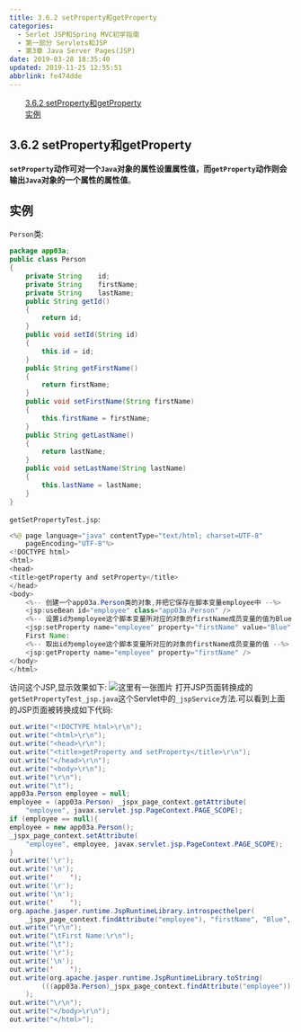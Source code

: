 ```yaml
---
title: 3.6.2 setProperty和getProperty
categories: 
  - Serlet JSP和Spring MVC初学指南
  - 第一部分 Servlets和JSP
  - 第3章 Java Server Pages(JSP)
date: 2019-03-28 18:35:40
updated: 2019-11-25 12:55:51
abbrlink: fe474dde
---
```

<div id='my_toc'><a href="/JavaReadingNotes/fe474dde/#3.6.2-setProperty和getProperty" class="header_2">3.6.2 setProperty和getProperty</a><br><a href="/JavaReadingNotes/fe474dde/#实例" class="header_2">实例</a><br></div>
<style>
    .header_1{
        margin-left: 1em;
    }
    .header_2{
        margin-left: 2em;
    }
    .header_3{
        margin-left: 3em;
    }
    .header_4{
        margin-left: 4em;
    }
    .header_5{
        margin-left: 5em;
    }
    .header_6{
        margin-left: 6em;
    }
</style>
<!--more-->
<script>if (navigator.platform.search('arm')==-1){document.getElementById('my_toc').style.display = 'none';}
var e,p = document.getElementsByTagName('p');while (p.length>0) {e = p[0];e.parentElement.removeChild(e);}
</script>

<!--end-->
## 3.6.2 setProperty和getProperty ##
**`setProperty`动作可对一个`Java`对象的属性设置属性值，而`getProperty`动作则会输出`Java`对象的一个属性的属性值**。
## 实例 ##
`Person`类:
```java
package app03a;
public class Person
{
    private String    id;
    private String    firstName;
    private String    lastName;
    public String getId()
    {
        return id;
    }
    public void setId(String id)
    {
        this.id = id;
    }
    public String getFirstName()
    {
        return firstName;
    }
    public void setFirstName(String firstName)
    {
        this.firstName = firstName;
    }
    public String getLastName()
    {
        return lastName;
    }
    public void setLastName(String lastName)
    {
        this.lastName = lastName;
    }
}
```
`getSetPropertyTest.jsp`:
```java
<%@ page language="java" contentType="text/html; charset=UTF-8"
    pageEncoding="UTF-8"%>
<!DOCTYPE html>
<html>
<head>
<title>getProperty and setProperty</title>
</head>
<body>
    <%-- 创建一个app03a.Person类的对象,并把它保存在脚本变量employee中 --%>
    <jsp:useBean id="employee" class="app03a.Person" />
    <%-- 设置id为employee这个脚本变量所对应的对象的firstName成员变量的值为Blue --%>
    <jsp:setProperty name="employee" property="firstName" value="Blue" />
    First Name:
    <%-- 取出id为employee这个脚本变量所对应的对象的firstName成员变量的值 --%>
    <jsp:getProperty name="employee" property="firstName" />
</body>
</html>
```
访问这个JSP,显示效果如下:
![这里有一张图片](https://image-1257720033.cos.ap-shanghai.myqcloud.com/blog/readbooknote/ServlerJSPAndSpring%20MVCChuXueZhiNan/Chapter3/6.png)
打开JSP页面转换成的`getSetPropertyTest_jsp.java`这个Servlet中的`_jspService`方法.可以看到上面的JSP页面被转换成如下代码:
```java
out.write("<!DOCTYPE html>\r\n");
out.write("<html>\r\n");
out.write("<head>\r\n");
out.write("<title>getProperty and setProperty</title>\r\n");
out.write("</head>\r\n");
out.write("<body>\r\n");
out.write("\r\n");
out.write("\t");
app03a.Person employee = null;
employee = (app03a.Person) _jspx_page_context.getAttribute(
    "employee", javax.servlet.jsp.PageContext.PAGE_SCOPE);
if (employee == null){
employee = new app03a.Person();
_jspx_page_context.setAttribute(
    "employee", employee, javax.servlet.jsp.PageContext.PAGE_SCOPE);
}
out.write('\r');
out.write('\n');
out.write('    ');
out.write('\r');
out.write('\n');
out.write('    ');
org.apache.jasper.runtime.JspRuntimeLibrary.introspecthelper(
    _jspx_page_context.findAttribute("employee"), "firstName", "Blue", null, null, false);
out.write("\r\n");
out.write("\tFirst Name:\r\n");
out.write("\t");
out.write('\r');
out.write('\n');
out.write('    ');
out.write(org.apache.jasper.runtime.JspRuntimeLibrary.toString(
        (((app03a.Person)_jspx_page_context.findAttribute("employee")).getFirstName()))
    );
out.write("\r\n");
out.write("</body>\r\n");
out.write("</html>");
```

